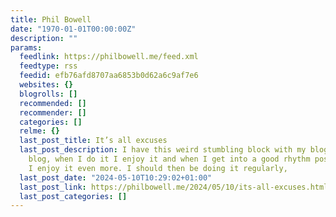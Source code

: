 ```yaml
---
title: Phil Bowell
date: "1970-01-01T00:00:00Z"
description: ""
params:
  feedlink: https://philbowell.me/feed.xml
  feedtype: rss
  feedid: efb76afd8707aa6853b0d62a6c9af7e6
  websites: {}
  blogrolls: []
  recommended: []
  recommender: []
  categories: []
  relme: {}
  last_post_title: It’s all excuses
  last_post_description: I have this weird stumbling block with my blog. I want to
    blog, when I do it I enjoy it and when I get into a good rhythm posting regularly
    I enjoy it even more. I should then be doing it regularly,
  last_post_date: "2024-05-10T10:29:02+01:00"
  last_post_link: https://philbowell.me/2024/05/10/its-all-excuses.html
  last_post_categories: []
---
```

